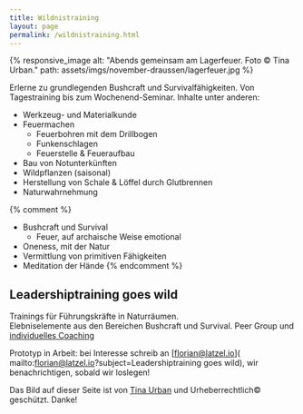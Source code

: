 ```yaml
---
title: Wildnistraining
layout: page
permalink: /wildnistraining.html
---
```

{% responsive_image 
alt: "Abends gemeinsam am Lagerfeuer. Foto © Tina Urban."
path: assets/imgs/november-draussen/lagerfeuer.jpg %}

Erlerne zu grundlegenden Bushcraft und Survivalfähigkeiten.
Von Tagestraining bis zum Wochenend-Seminar. 
Inhalte unter anderen:

- Werkzeug- und Materialkunde 
- Feuermachen
   - Feuerbohren mit dem Drillbogen 
   - Funkenschlagen
   - Feuerstelle & Feueraufbau  
- Bau von Notunterkünften
- Wildpflanzen (saisonal)
- Herstellung von Schale & Löffel durch Glutbrennen 
- Naturwahrnehmung 

{% comment %}
- Bushcraft und Survival
  - Feuer, auf archaische Weise emotional
- Oneness, mit der Natur
- Vermittlung von primitiven Fähigkeiten
- Meditation der Hände
{% endcomment %}

## Leadershiptraining goes wild

Trainings für Führungskräfte in Naturräumen.   
Elebniselemente aus den Bereichen Bushcraft und Survival. 
Peer Group und [individuelles Coaching](/angebot.html#coaching)   

Prototyp in Arbeit: bei Interesse schreib an [florian@latzel.io](
mailto:florian@latzel.io?subject=Leadershiptraining goes wild),
wir benachrichtigen, sobald wir loslegen!

Das Bild auf dieser Seite ist von [Tina Urban](https://tinaurban.de/) 
und Urheberrechtlich© geschützt. Danke!
